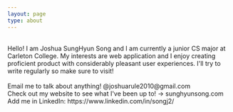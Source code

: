 ```yaml
---
layout: page
type: about
---
```

<br />
Hello! I am Joshua SungHyun Song and I am currently a junior CS major at Carleton College.
My interests are web application and I enjoy creating proficient product with considerably pleasant user experiences.
I'll try to write regularly so make sure to visit!    
<br />
<br />Email me to talk about anything! @joshuarule2010@gmail.com
<br />Check out my website to see what I've been up to! -> sunghyunsong.com 
<br />Add me in LinkedIn: https://www.linkedin.com/in/songj2/
